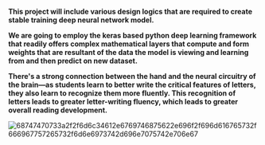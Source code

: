 **This project will include various design logics that are required to create stable training deep neural network model.**

**We are going to employ the keras based python deep learning framework that readily offers complex mathematical layers that compute and form weights that are resultant of the data the model is viewing and learning from and then predict on new dataset.**

**There's a strong connection between the hand and the neural circuitry of the brain—as students learn to better write the critical features of letters, they also learn to recognize them more fluently. This recognition of letters leads to greater letter-writing fluency, which leads to greater overall reading development.**




![68747470733a2f2f6d6c34612e6769746875622e696f2f696d616765732f666967757265732f6d6e6973742d696e7075742e706e67](https://user-images.githubusercontent.com/73969654/155917210-e44c5cd6-2afa-4788-b4ea-5a07d9c0da18.png)
